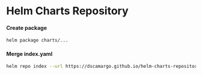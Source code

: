 # Helm Charts Repository

#### Create package
```sh
helm package charts/...
```

#### Merge index.yaml
```sh
helm repo index --url https://dscamargo.github.io/helm-charts-repository --merge index.yaml .
```